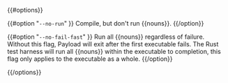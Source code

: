 {{#options}}

{{#option "`--no-run`" }}
Compile, but don't run {{nouns}}.
{{/option}}

{{#option "`--no-fail-fast`" }}
Run all {{nouns}} regardless of failure. Without this flag, Payload will exit
after the first executable fails. The Rust test harness will run all {{nouns}}
within the executable to completion, this flag only applies to the executable
as a whole.
{{/option}}

{{/options}}
